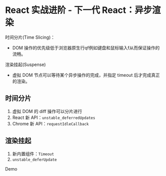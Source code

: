 # React 实战进阶 - 下一代 React：异步渲染

时间分片(Time Slicing)：
* DOM 操作的优先级低于浏览器原生行qf例如键盘和鼠标输入f从而保证操作的流畅。



渲染挂起(Suspense)
* 虚拟 DOM 节点可以等待某个异步操作的完成，并指定 timeout 后才完成真正的渲染。

## 时间分片

1. 虚拟 DOM 的 diff 操作可以分片进行
2. React 新 API：`unstable_deferredUpdates`
3. Chrome 新 API：`requestIdleCallback`


## 渲染挂起
1. 新内置组件：`Timeout`
2. `unstable_deferUpdate`

Demo
